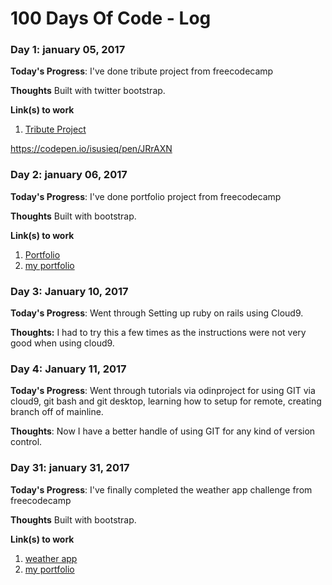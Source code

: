 # 100 Days Of Code - Log
### Day 1: january 05, 2017

**Today's Progress**: I've done tribute project from freecodecamp

**Thoughts** Built with twitter bootstrap.

**Link(s) to work**
1. [Tribute Project](https://codepen.io/isusieq/pen/JRrAXN)


https://codepen.io/isusieq/pen/JRrAXN
### Day 2: january 06, 2017

**Today's Progress**: I've done portfolio project from freecodecamp

**Thoughts** Built with bootstrap.

**Link(s) to work**
1. [Portfolio](https://www.freecodecamp.com/challenges/build-a-personal-portfolio-webpage)
2. [my portfolio](https://codepen.io/isusieq/pen/xEYQzJ)

### Day 3: January 10, 2017


**Today's Progress**: Went through Setting up ruby on rails using Cloud9.

**Thoughts:** I had to try this a few times as the instructions were not very good when using cloud9.


### Day 4: January 11, 2017 


**Today's Progress**: Went through tutorials via odinproject for using GIT via cloud9, git bash and git desktop, learning how to setup for remote, creating branch off of mainline.

**Thoughts**: Now I have a better handle of using GIT for any kind of version control.


### Day 31: january 31, 2017

**Today's Progress**: I've finally completed the weather app challenge from freecodecamp

**Thoughts** Built with bootstrap.

**Link(s) to work**
1. [weather app](https://www.freecodecamp.com/challenges/show-the-local-weather)
2. [my portfolio](	https://codepen.io/isusieq/pen/wgpQPV)



